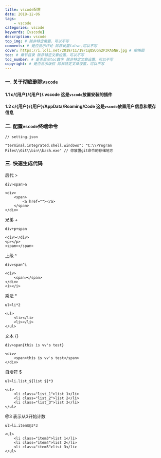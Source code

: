 ```yaml
---
title: vscode配置
date: 2018-12-06
tags:
    - vscode
categories: vscode
keywords: [vscode]
description: vscode
top_img: # 除非特定需要，可以不写
comments: # 是否显示评论 除非设置false,可以不写
cover: https://i.loli.net/2019/11/19/1qQ5UGn2P3RA6NW.jpg # 缩略图
toc: # 章节目录 除非特定文章设置，可以不写
toc_number: # 是否显示toc数字 除非特定文章设置，可以不写
copyright: # 是否显示版权 除非特定文章设置，可以不写
---
```


### 一. 关于彻底删除`vscode`
#### 1.1 c/{用户}/{用户}/.vscode 这是`vscode`放置安装的插件

#### 1.2 c/{用户}/{用户}/AppData/Roaming/Code 这是`vscode`放置用户信息和缓存信息


### 二. 配置`vscode`终端命令
```
// setting.json

"terminal.integrated.shell.windows": "C:\\Program Files\\Git\\bin\\bash.exe" // 你放置git命令的存储地方
```

### 三. 快速生成代码
后代 >
```
div>span>a

<div>
    <span>
        <a href=""></a>
    </span>
</div>
```

兄弟 +
```
div+p+span

<div></div>
<p></p>
<span></span>
```

上级 ^
```
div>span^i

<div>
    <span></span>
</div>
<i></i>
```

乘法 *
```
ul>li*2

<ul>
    <li></li>
    <li></li>
</ul>
```

文本 {}
```
div>span{this is vv's test}

<div>
    <span>this is vv's test</span>
</div>
```

自增符 $
```
ul>li.list_${list $}*3

<ul>
    <li class="list_1">list 1</li>
    <li class="list_2">list 2</li>
    <li class="list_3">list 3</li>
</ul>
```

@3 表示从3开始计数
```
ul>li.item$@3*3 

<ul>
    <li class="item3">list 1</li>
    <li class="item4">list 2</li>
    <li class="item5">list 3</li>
</ul>
```



<br>
<br>
<br>
<br>
<br>